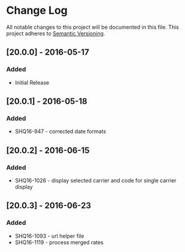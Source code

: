 # Change Log
All notable changes to this project will be documented in this file.
This project adheres to [Semantic Versioning](http://semver.org/).

## [20.0.0] - 2016-05-17
### Added
- Initial Release

## [20.0.1] - 2016-05-18
### Added
- SHQ16-947 - corrected date formats

## [20.0.2] - 2016-06-15
### Added
- SHQ16-1026 - display selected carrier and code for single carrier display

## [20.0.3] - 2016-06-23
### Added
- SHQ16-1093 - url helper file
- SHQ16-1119 - process merged rates

